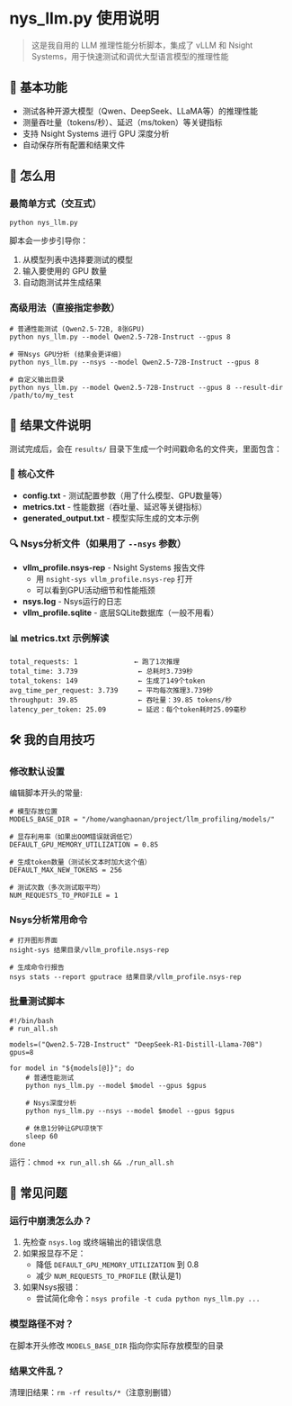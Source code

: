 # nys_llm.py 使用说明

> 这是我自用的 LLM 推理性能分析脚本，集成了 vLLM 和 Nsight Systems，用于快速测试和调优大型语言模型的推理性能

## 🤖 基本功能

* 测试各种开源大模型（Qwen、DeepSeek、LLaMA等）的推理性能
* 测量吞吐量（tokens/秒）、延迟（ms/token）等关键指标
* 支持 Nsight Systems 进行 GPU 深度分析
* 自动保存所有配置和结果文件

## 🚀 怎么用

### 最简单方式（交互式）

```
python nys_llm.py
```

脚本会一步步引导你：

1. 从模型列表中选择要测试的模型
2. 输入要使用的 GPU 数量
3. 自动跑测试并生成结果

### 高级用法（直接指定参数）

```
# 普通性能测试 (Qwen2.5-72B, 8张GPU)
python nys_llm.py --model Qwen2.5-72B-Instruct --gpus 8

# 带Nsys GPU分析 (结果会更详细)
python nys_llm.py --nsys --model Qwen2.5-72B-Instruct --gpus 8

# 自定义输出目录
python nys_llm.py --model Qwen2.5-72B-Instruct --gpus 8 --result-dir /path/to/my_test
```

## 📂 结果文件说明

测试完成后，会在 `results/` 目录下生成一个时间戳命名的文件夹，里面包含：

### 📝 核心文件

* **config.txt** - 测试配置参数（用了什么模型、GPU数量等）
* **metrics.txt** - 性能数据（吞吐量、延迟等关键指标）
* **generated_output.txt** - 模型实际生成的文本示例

### 🔍 Nsys分析文件（如果用了 `--nsys` 参数）

* **vllm_profile.nsys-rep** - Nsight Systems 报告文件
  * 用 `nsight-sys vllm_profile.nsys-rep` 打开
  * 可以看到GPU活动细节和性能瓶颈
* **nsys.log** - Nsys运行的日志
* **vllm_profile.sqlite** - 底层SQLite数据库（一般不用看）

### 📊 metrics.txt 示例解读

```
total_requests: 1              ← 跑了1次推理
total_time: 3.739               ← 总耗时3.739秒
total_tokens: 149               ← 生成了149个token
avg_time_per_request: 3.739     ← 平均每次推理3.739秒
throughput: 39.85               ← 吞吐量：39.85 tokens/秒
latency_per_token: 25.09        ← 延迟：每个token耗时25.09毫秒
```

## 🛠 我的自用技巧

### 修改默认设置

编辑脚本开头的常量:

```
# 模型存放位置
MODELS_BASE_DIR = "/home/wanghaonan/project/llm_profiling/models/"

# 显存利用率（如果出OOM错误就调低它）
DEFAULT_GPU_MEMORY_UTILIZATION = 0.85

# 生成token数量（测试长文本时加大这个值）
DEFAULT_MAX_NEW_TOKENS = 256

# 测试次数（多次测试取平均）
NUM_REQUESTS_TO_PROFILE = 1
```

### Nsys分析常用命令

```
# 打开图形界面
nsight-sys 结果目录/vllm_profile.nsys-rep

# 生成命令行报告
nsys stats --report gputrace 结果目录/vllm_profile.nsys-rep
```

### 批量测试脚本

```
#!/bin/bash
# run_all.sh

models=("Qwen2.5-72B-Instruct" "DeepSeek-R1-Distill-Llama-70B")
gpus=8

for model in "${models[@]}"; do
    # 普通性能测试
    python nys_llm.py --model $model --gpus $gpus
  
    # Nsys深度分析
    python nys_llm.py --nsys --model $model --gpus $gpus
  
    # 休息1分钟让GPU凉快下
    sleep 60
done
```

运行：`chmod +x run_all.sh && ./run_all.sh`

## 🐞 常见问题

### 运行中崩溃怎么办？

1. 先检查 `nsys.log` 或终端输出的错误信息
2. 如果报显存不足：
   * 降低 `DEFAULT_GPU_MEMORY_UTILIZATION` 到 0.8
   * 减少 `NUM_REQUESTS_TO_PROFILE` (默认是1)
3. 如果Nsys报错：
   * 尝试简化命令：`nsys profile -t cuda python nys_llm.py ...`

### 模型路径不对？

在脚本开头修改 `MODELS_BASE_DIR` 指向你实际存放模型的目录

### 结果文件乱？

清理旧结果：`rm -rf results/*`（注意别删错）
